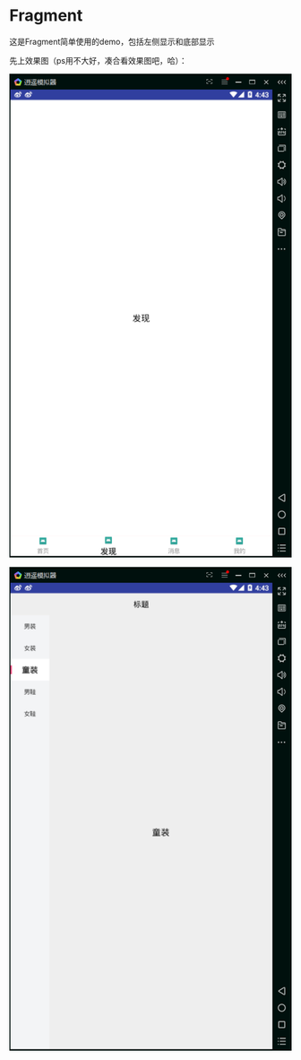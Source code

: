 # Fragment
这是Fragment简单使用的demo，包括左侧显示和底部显示

先上效果图（ps用不大好，凑合看效果图吧，哈）：

![1](https://github.com/wuqingsen/Fragment/blob/master/%E6%95%88%E6%9E%9C%E5%9B%BE/1.png)  

![1](https://github.com/wuqingsen/Fragment/blob/master/%E6%95%88%E6%9E%9C%E5%9B%BE/2.png) 

